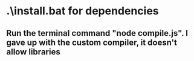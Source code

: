 # .\install.bat for dependencies
## Run the terminal command "node compile.js". I gave up with the custom compiler, it doesn't allow libraries